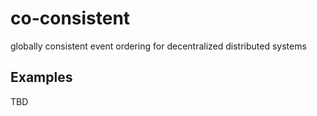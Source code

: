 # co-consistent

globally consistent event ordering for decentralized distributed systems

## Examples

TBD